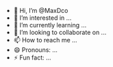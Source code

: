 - 👋 Hi, I’m @MaxDco
- 👀 I’m interested in ...
- 🌱 I’m currently learning ...
- 💞️ I’m looking to collaborate on ...
- 📫 How to reach me ...
- 😄 Pronouns: ...
- ⚡ Fun fact: ...

<!---
MaxDco/MaxDco is a ✨ special ✨ repository because its `README.md` (this file) appears on your GitHub profile.
You can click the Preview link to take a look at your changes.
--->
